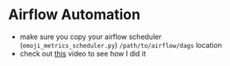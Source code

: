 # Airflow Automation
- make sure you copy your airflow scheduler (`emoji_metrics_scheduler.py`) `/path/to/airflow/dags` location
- check out [this](https://youtu.be/Yjk2m--ot-w) video to see how I did it
